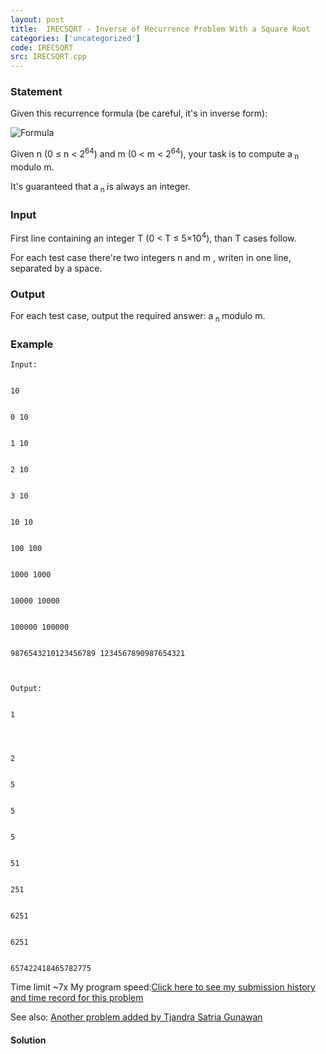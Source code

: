```yaml
---
layout: post
title:  IRECSQRT - Inverse of Recurrence Problem With a Square Root
categories: ['uncategorized']
code: IRECSQRT
src: IRECSQRT.cpp
---
```


### **Statement**

Given this recurrence formula (be careful, it's in inverse form):

![Formula](http://1.bp.blogspot.com/-QRASNGh6REo/UUJ9ZoWd6iI/AAAAAAAAARo/e3IJR40uKWI/s1600/rec+formula.png)

Given n (0 ≤ n < 2<sup>64</sup>) and m (0 < m <
2<sup>64</sup>), your task is to compute a<sub> n </sub> modulo
m.

It's guaranteed that a<sub> n </sub> is always an integer.

### Input

First line containing an integer T (0  < T ≤ 5×10<sup>4</sup>),
than T cases follow.

For each test case there're two integers n and m , writen in one line,
separated by a space.

### Output

For each test case, output the required answer: a<sub> n </sub> modulo
m.

### Example

    
    
    Input:
    
    
    10
    
    
    0 10
    
    
    1 10
    
    
    2 10
    
    
    3 10
    
    
    10 10
    
    
    100 100
    
    
    1000 1000
    
    
    10000 10000
    
    
    100000 100000
    
    
    9876543210123456789 1234567890987654321
    
    Output:
    
    
    1
    
    
    
    2
    
    
    5
    
    
    5
    
    
    5
    
    
    51
    
    
    251
    
    
    6251
    
    
    6251
    
    
    657422418465782775

Time limit ~7x My program speed:[Click here to see my submission history and
time record for this
problem](http://1.bp.blogspot.com/-7JtEWmPV3mg/UUKEm71si1I/AAAAAAAAAR8/U4IhHKjUXG8/s1600/screen+SPOJ.png
"My Time")

See also: [Another problem added by Tjandra Satria Gunawan](../TJANDRA/
"TJANDRA")



#### **Solution**



